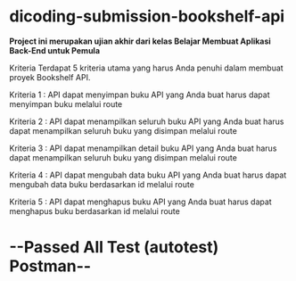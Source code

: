 # dicoding-submission-bookshelf-api
**Project ini merupakan ujian akhir dari kelas Belajar Membuat Aplikasi Back-End untuk Pemula**

Kriteria
Terdapat 5 kriteria utama yang harus Anda penuhi dalam membuat proyek Bookshelf API.

Kriteria 1 : API dapat menyimpan buku
API yang Anda buat harus dapat menyimpan buku melalui route

Kriteria 2 : API dapat menampilkan seluruh buku
API yang Anda buat harus dapat menampilkan seluruh buku yang disimpan melalui route

Kriteria 3 : API dapat menampilkan detail buku
API yang Anda buat harus dapat menampilkan seluruh buku yang disimpan melalui route

Kriteria 4 : API dapat mengubah data buku
API yang Anda buat harus dapat mengubah data buku berdasarkan id melalui route

Kriteria 5 : API dapat menghapus buku
API yang Anda buat harus dapat menghapus buku berdasarkan id melalui route

# --Passed All Test (autotest) Postman--
